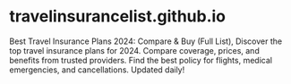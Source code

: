 # travelinsurancelist.github.io
Best Travel Insurance Plans 2024: Compare &amp; Buy (Full List), Discover the top travel insurance plans for 2024. Compare coverage, prices, and benefits from trusted providers. Find the best policy for flights, medical emergencies, and cancellations. Updated daily!
